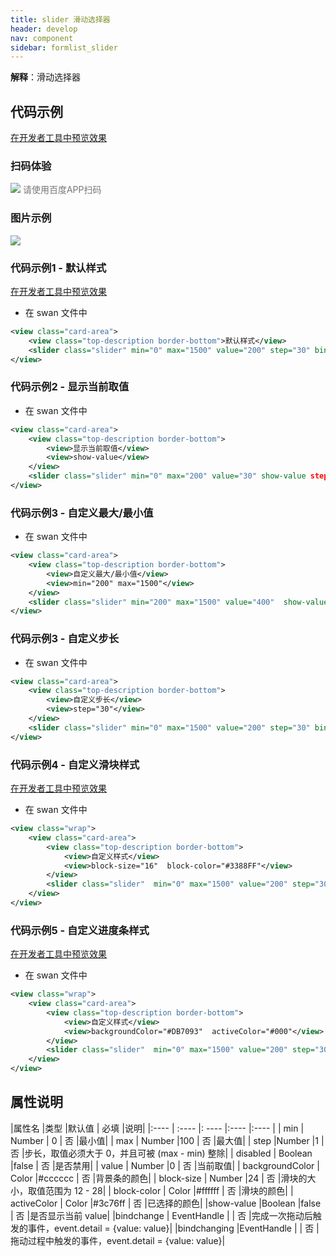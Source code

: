 ```yaml
---
title: slider 滑动选择器
header: develop
nav: component
sidebar: formlist_slider
---
```


 

**解释**：滑动选择器

## 代码示例

<a href="swanide://fragment/e6854f5f4706d25302513c0c3f7ffcf01576119786017" title="在开发者工具中预览效果" target="_self">在开发者工具中预览效果</a>

### 扫码体验

<div class='scan-code-container'>
    <img src="https://b.bdstatic.com/miniapp/assets/images/doc_demo/slider.png" class="demo-qrcode-image" />
    <font color=#777 12px>请使用百度APP扫码</font>
</div>


###  图片示例 

<div class="m-doc-custom-examples">
    <div class="m-doc-custom-examples-correct">
        <img src="https://b.bdstatic.com/miniapp/images/slider.gif">
    </div>
    <div class="m-doc-custom-examples-correct">
        <img src=" ">
    </div>
    <div class="m-doc-custom-examples-correct">
        <img src=" ">
    </div>     
</div>

###  代码示例1 - 默认样式 

<a href="swanide://fragment/588aacb801bd077789e11c6834513f441575544226353" title="在开发者工具中预览效果" target="_self">在开发者工具中预览效果</a>

* 在 swan 文件中

```xml
<view class="card-area">
    <view class="top-description border-bottom">默认样式</view>
    <slider class="slider" min="0" max="1500" value="200" step="30" bind:change="sliderChange" disabled="false"></slider>
</view>
```

###  代码示例2 - 显示当前取值 

* 在 swan 文件中

```xml
<view class="card-area">
    <view class="top-description border-bottom">
        <view>显示当前取值</view>
        <view>show-value</view>
    </view>
    <slider class="slider" min="0" max="200" value="30" show-value step="30" bind:change="sliderChange" disabled="false"></slider>
</view>
```

###  代码示例3 - 自定义最大/最小值 

* 在 swan 文件中

```xml
<view class="card-area">
    <view class="top-description border-bottom">
        <view>自定义最大/最小值</view>
        <view>min="200" max="1500"</view>
    </view>
    <slider class="slider" min="200" max="1500" value="400"  show-value step="30" bind:change="sliderChange" disabled="false"></slider>
</view>
```

###  代码示例3 - 自定义步长 

* 在 swan 文件中

```xml
<view class="card-area">
    <view class="top-description border-bottom">
        <view>自定义步长</view>
        <view>step="30"</view>
    </view>
    <slider class="slider" min="0" max="1500" value="200" step="30" bind:change="sliderChange" disabled="false"></slider>
</view>
```

### 代码示例4 - 自定义滑块样式 

<a href="swanide://fragment/adb53cc13556fb8e4277c02396c9b8791575544431665" title="在开发者工具中预览效果" target="_self">在开发者工具中预览效果</a>

* 在 swan 文件中

```xml
<view class="wrap">
    <view class="card-area">
        <view class="top-description border-bottom">
            <view>自定义样式</view>
            <view>block-size="16"  block-color="#3388FF"</view>
        </view>
        <slider class="slider"  min="0" max="1500" value="200" step="30" block-size="16"  block-color="#3388FF" bind:change="sliderChange" disabled="false"></slider>
    </view>
</view>
```

### 代码示例5 - 自定义进度条样式 

<a href="swanide://fragment/03cd862f718cdbf42381e9eb48abcb691576152025499" title="在开发者工具中预览效果" target="_self">在开发者工具中预览效果</a>

* 在 swan 文件中

```xml
<view class="wrap">
    <view class="card-area">
        <view class="top-description border-bottom">
            <view>自定义样式</view>
            <view>backgroundColor="#DB7093"  activeColor="#000"</view>
        </view>
        <slider class="slider"  min="0" max="1500" value="200" step="30" block-size="16"  backgroundColor="#DB7093"  activeColor="#000" bind:change="sliderChange" disabled="false"></slider>
    </view>
</view>
```

##  属性说明 

|属性名 |类型  |默认值  | 必填 |说明|
|:---- | :---- |: ---- |:---- |:---- |
| min | Number  | 0  | 否 |最小值|
| max | Number  |100  | 否 |最大值|
| step |Number  |1 | 否 |步长，取值必须大于 0，并且可被 (max - min) 整除|
| disabled | Boolean |false  | 否 |是否禁用|
| value | Number  |0 | 否 |当前取值|
| backgroundColor | Color  |#cccccc  | 否 |背景条的颜色|
| block-size | Number  |24 | 否 |滑块的大小，取值范围为 12 - 28|
| block-color | Color  |#ffffff | 否 |滑块的颜色|
| activeColor | Color  |#3c76ff | 否 |已选择的颜色|
|show-value |Boolean  |false | 否 |是否显示当前 value|
|bindchange | EventHandle  | | 否 |完成一次拖动后触发的事件，event.detail = {value: value}|
|bindchanging |EventHandle |  | 否 |拖动过程中触发的事件，event.detail = {value: value}|

